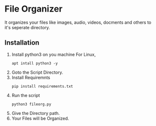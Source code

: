 # File Organizer
It organizes your files like images, audio, videos, docments and others to it's seperate directory.

## Installation
1. Install python3 on you machine
   For Linux,
   ```
   apt intall python3 -y
   ```
2. Goto the Script Directory.
3. Install Requiremnts
   ```
   pip install requirements.txt
   ```
4. Run the script
   ```
   python3 fileorg.py
   ```
5. Give the Directory path.
6. Your Files will be Organized.
